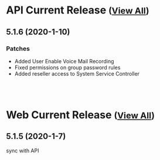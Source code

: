 
# API Current Release <small>([View All](/API.md))</small>
## 5.1.6 (2020-1-10)
### Patches 

- Added User Enable Voice Mail Recording
- Fixed permissions on group password rules
- Added reseller access to System Service Controller

<br><br>
# Web Current Release <small>([View All](/Web.md))</small>
## 5.1.5 (2020-1-7)
sync with API

  